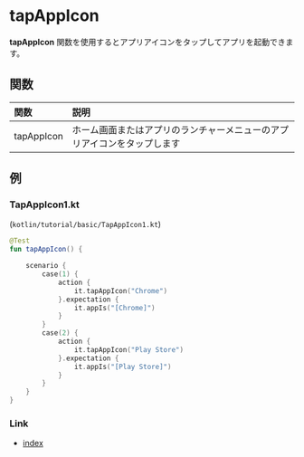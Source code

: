 # tapAppIcon

**tapAppIcon** 関数を使用するとアプリアイコンをタップしてアプリを起動できます。

## 関数

| 関数         | 説明                                   |
|:-----------|:-------------------------------------|
| tapAppIcon | ホーム画面またはアプリのランチャーメニューのアプリアイコンをタップします |

## 例

### TapAppIcon1.kt

(`kotlin/tutorial/basic/TapAppIcon1.kt`)

```kotlin
@Test
fun tapAppIcon() {

    scenario {
        case(1) {
            action {
                it.tapAppIcon("Chrome")
            }.expectation {
                it.appIs("[Chrome]")
            }
        }
        case(2) {
            action {
                it.tapAppIcon("Play Store")
            }.expectation {
                it.appIs("[Play Store]")
            }
        }
    }
}
```

### Link

- [index](../../../index_ja.md)
